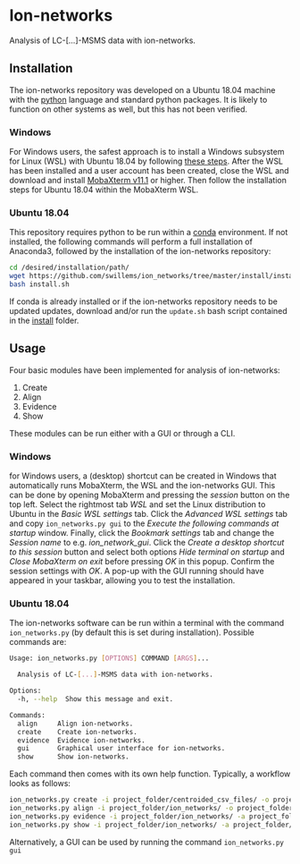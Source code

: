 # Ion-networks
Analysis of LC-[...]-MSMS data with ion-networks.

## Installation
The ion-networks repository was developed on a Ubuntu 18.04 machine with the [python](https://docs.python.org/3.8/) language and standard python packages. It is likely to function on other systems as well, but this has not been verified.

### Windows
For Windows users, the safest approach is to install a Windows subsystem for Linux (WSL) with Ubuntu 18.04 by following [these steps](https://docs.microsoft.com/en-us/windows/wsl/install-win10). After the WSL has been installed and a user account has been created, close the WSL and download and install [MobaXterm v11.1](https://mobaxterm.mobatek.net/download-home-edition.html) or higher. Then follow the installation steps for Ubuntu 18.04 within the MobaXterm WSL.

### Ubuntu 18.04
This repository requires python to be run within a [conda](https://conda.io/projects/conda/en/latest/index.html) environment. If not installed, the following commands will perform a full installation of Anaconda3, followed by the installation of the ion-networks repository:

```bash
cd /desired/installation/path/
wget https://github.com/swillems/ion_networks/tree/master/install/install.sh
bash install.sh
```

If conda is already installed or if the ion-networks repository needs to be updated updates, download and/or run the ```update.sh``` bash script contained in the [install](https://github.com/swillems/ion_networks/tree/master/install) folder.

## Usage
Four basic modules have been implemented for analysis of ion-networks:

1. Create
2. Align
3. Evidence
4. Show

These modules can be run either with a GUI or through a CLI.

### Windows
for Windows users, a (desktop) shortcut can be created in Windows that automatically runs MobaXterm, the WSL and the ion-networks GUI. This can be done by opening MobaXterm and pressing the *session* button on the top left. Select the rightmost tab *WSL* and set the Linux distribution to Ubuntu in the *Basic WSL settings* tab. Click the *Advanced WSL settings* tab and copy ```ion_networks.py gui``` to the *Execute the following commands at startup* window. Finally, click the *Bookmark settings* tab and change the *Session name* to e.g. *ion_network_gui*. Click the *Create a desktop shortcut to this session* button and select both options *Hide terminal on startup* and *Close MobaXterm on exit* before pressing *OK* in this popup. Confirm the session settings with *OK*. A pop-up with the GUI running should have appeared in your taskbar, allowing you to test the installation.

### Ubuntu 18.04
The ion-networks software can be run within a terminal with the command ```ion_networks.py``` (by default this is set during installation). Possible commands are:

```bash
Usage: ion_networks.py [OPTIONS] COMMAND [ARGS]...

  Analysis of LC-[...]-MSMS data with ion-networks.

Options:
  -h, --help  Show this message and exit.

Commands:
  align     Align ion-networks.
  create    Create ion-networks.
  evidence  Evidence ion-networks.
  gui       Graphical user interface for ion-networks.
  show      Show ion-networks.
```

Each command then comes with its own help function. Typically, a workflow looks as follows:

```bash
ion_networks.py create -i project_folder/centroided_csv_files/ -o project_folder/ion_networks/ -l project_folder/log.txt
ion_networks.py align -i project_folder/ion_networks/ -o project_folder/alignment.hdf -l project_folder/log.txt
ion_networks.py evidence -i project_folder/ion_networks/ -a project_folder/alignment.hdf -o project_folder/ion_networks/ -l project_folder/log.txt
ion_networks.py show -i project_folder/ion_networks/ -a project_folder/alignment.hdf -e project_folder/ion_networks/ -l project_folder/log.txt
```

Alternatively, a GUI can be used by running the command ```ion_networks.py gui```
